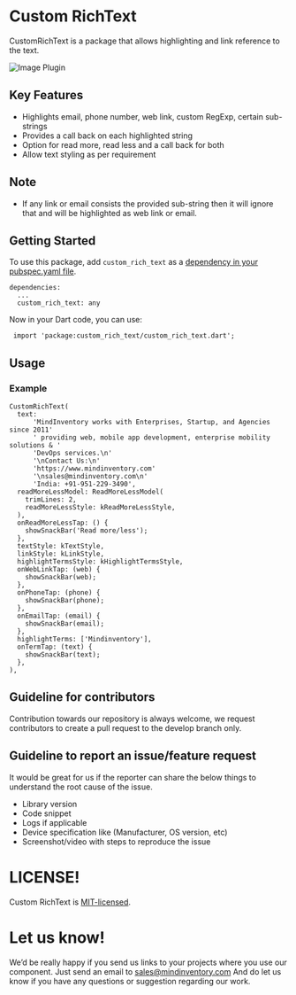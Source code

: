 # Custom RichText


CustomRichText is a package that allows highlighting and link reference to the text.


![Image Plugin](https://github.com/routsrv/custom_rich_text/blob/master/assets/custom_rich_text.gif)

## Key Features

* Highlights email, phone number, web link, custom RegExp, certain sub-strings
* Provides a call back on each highlighted string
* Option for read more, read less and a call back for both
* Allow text styling as per requirement

## Note
* If any link or email consists the provided sub-string then it will ignore that and will be highlighted as web link or email.

## Getting Started

To use this package, add `custom_rich_text` as a [dependency in your pubspec.yaml file](https://flutter.io/platform-plugins/).

    dependencies:
      ...
      custom_rich_text: any

Now in your Dart code, you can use:

     import 'package:custom_rich_text/custom_rich_text.dart';

## Usage

### Example
    CustomRichText(
      text:
          'MindInventory works with Enterprises, Startup, and Agencies since 2011'
          ' providing web, mobile app development, enterprise mobility solutions & '
          'DevOps services.\n'
          '\nContact Us:\n'
          'https://www.mindinventory.com'
          '\nsales@mindinventory.com\n'
          'India: +91-951-229-3490',
      readMoreLessModel: ReadMoreLessModel(
        trimLines: 2,
        readMoreLessStyle: kReadMoreLessStyle,
      ),
      onReadMoreLessTap: () {
        showSnackBar('Read more/less');
      },
      textStyle: kTextStyle,
      linkStyle: kLinkStyle,
      highlightTermsStyle: kHighlightTermsStyle,
      onWebLinkTap: (web) {
        showSnackBar(web);
      },
      onPhoneTap: (phone) {
        showSnackBar(phone);
      },
      onEmailTap: (email) {
        showSnackBar(email);
      },
      highlightTerms: ['Mindinventory'],
      onTermTap: (text) {
        showSnackBar(text);
      },
    ),

## Guideline for contributors
Contribution towards our repository is always welcome, we request contributors to create a pull request to the develop branch only.

## Guideline to report an issue/feature request
It would be great for us if the reporter can share the below things to understand the root cause of the issue.
- Library version
- Code snippet
- Logs if applicable
- Device specification like (Manufacturer, OS version, etc)
- Screenshot/video with steps to reproduce the issue

# LICENSE!
Custom RichText is [MIT-licensed](https://github.com/Mindinventory/custom_rich_text/blob/master/LICENSE "MIT-licensed").

# Let us know!
We’d be really happy if you send us links to your projects where you use our component. Just send an email to sales@mindinventory.com And do let us know if you have any questions or suggestion regarding our work.

